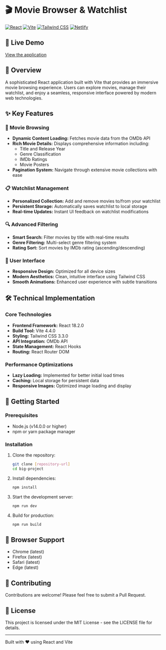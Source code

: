 # 🎬 Movie Browser & Watchlist

[![React](https://img.shields.io/badge/React-18.2.0-blue)](https://reactjs.org/)
[![Vite](https://img.shields.io/badge/Vite-4.4.0-purple)](https://vitejs.dev/)
[![Tailwind CSS](https://img.shields.io/badge/Tailwind_CSS-3.3.0-38B2AC)](https://tailwindcss.com/)
[![Netlify](https://img.shields.io/badge/Netlify-Deployed-00C7B7)](https://www.netlify.com/)

## 🚀 Live Demo
[View the application](https://barshaimdb.netlify.app/Movies)

## 📝 Overview
A sophisticated React application built with Vite that provides an immersive movie browsing experience. Users can explore movies, manage their watchlist, and enjoy a seamless, responsive interface powered by modern web technologies.

## ✨ Key Features

### 🎥 Movie Browsing
- **Dynamic Content Loading:** Fetches movie data from the OMDb API
- **Rich Movie Details:** Displays comprehensive information including:
  - Title and Release Year
  - Genre Classification
  - IMDb Ratings
  - Movie Posters
- **Pagination System:** Navigate through extensive movie collections with ease

### 📋 Watchlist Management
- **Personalized Collection:** Add and remove movies to/from your watchlist
- **Persistent Storage:** Automatically saves watchlist to local storage
- **Real-time Updates:** Instant UI feedback on watchlist modifications

### 🔍 Advanced Filtering
- **Smart Search:** Filter movies by title with real-time results
- **Genre Filtering:** Multi-select genre filtering system
- **Rating Sort:** Sort movies by IMDb rating (ascending/descending)

### 🎨 User Interface
- **Responsive Design:** Optimized for all device sizes
- **Modern Aesthetics:** Clean, intuitive interface using Tailwind CSS
- **Smooth Animations:** Enhanced user experience with subtle transitions

## 🛠️ Technical Implementation

### Core Technologies
- **Frontend Framework:** React 18.2.0
- **Build Tool:** Vite 4.4.0
- **Styling:** Tailwind CSS 3.3.0
- **API Integration:** OMDb API
- **State Management:** React Hooks
- **Routing:** React Router DOM

### Performance Optimizations
- **Lazy Loading:** Implemented for better initial load times
- **Caching:** Local storage for persistent data
- **Responsive Images:** Optimized image loading and display

## 🚀 Getting Started

### Prerequisites
- Node.js (v14.0.0 or higher)
- npm or yarn package manager

### Installation
1. Clone the repository:
   ```bash
   git clone [repository-url]
   cd big-project
   ```

2. Install dependencies:
   ```bash
   npm install
   ```

3. Start the development server:
   ```bash
   npm run dev
   ```

4. Build for production:
   ```bash
   npm run build
   ```

## 📱 Browser Support
- Chrome (latest)
- Firefox (latest)
- Safari (latest)
- Edge (latest)

## 🤝 Contributing
Contributions are welcome! Please feel free to submit a Pull Request.

## 📄 License
This project is licensed under the MIT License - see the LICENSE file for details.

---
Built with ❤️ using React and Vite

